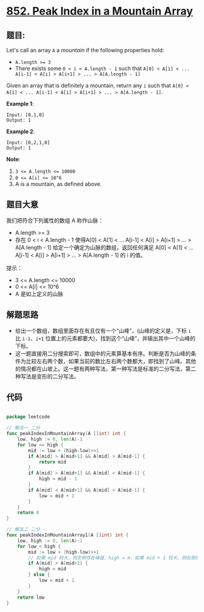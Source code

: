 # [852. Peak Index in a Mountain Array](https://leetcode.com/problems/peak-index-in-a-mountain-array/)


## 题目:

Let's call an array `A` a *mountain* if the following properties hold:

- `A.length >= 3`
- There exists some `0 < i < A.length - 1` such that `A[0] < A[1] < ... A[i-1] < A[i] > A[i+1] > ... > A[A.length - 1]`

Given an array that is definitely a mountain, return any `i` such that `A[0] < A[1] < ... A[i-1] < A[i] > A[i+1] > ... > A[A.length - 1]`.

**Example 1**:

    Input: [0,1,0]
    Output: 1

**Example 2**:

    Input: [0,2,1,0]
    Output: 1

**Note**:

1. `3 <= A.length <= 10000`
2. `0 <= A[i] <= 10^6`
3. A is a mountain, as defined above.


## 题目大意

我们把符合下列属性的数组 A 称作山脉：

- A.length >= 3
- 存在 0 < i < A.length - 1 使得A[0] < A[1] < ... A[i-1] < A[i] > A[i+1] > ... > A[A.length - 1]
给定一个确定为山脉的数组，返回任何满足 A[0] < A[1] < ... A[i-1] < A[i] > A[i+1] > ... > A[A.length - 1] 的 i 的值。

提示：

- 3 <= A.length <= 10000
- 0 <= A[i] <= 10^6
- A 是如上定义的山脉
 
 

## 解题思路

- 给出一个数组，数组里面存在有且仅有一个“山峰”，(山峰的定义是，下标 `i` 比 `i-1`、`i+1` 位置上的元素都要大)，找到这个“山峰”，并输出其中一个山峰的下标。
- 这一题直接用二分搜索即可，数组中的元素算基本有序。判断是否为山峰的条件为比较左右两个数，如果当前的数比左右两个数都大，即找到了山峰。其他的情况都在山坡上。这一题有两种写法，第一种写法是标准的二分写法，第二种写法是变形的二分写法。


## 代码

```go

package leetcode

// 解法一 二分
func peakIndexInMountainArray(A []int) int {
	low, high := 0, len(A)-1
	for low <= high {
		mid := low + (high-low)>>1
		if A[mid] > A[mid+1] && A[mid] > A[mid-1] {
			return mid
		}
		if A[mid] > A[mid+1] && A[mid] < A[mid-1] {
			high = mid - 1
		}
		if A[mid] < A[mid+1] && A[mid] > A[mid-1] {
			low = mid + 1
		}
	}
	return 0
}

// 解法二 二分
func peakIndexInMountainArray1(A []int) int {
	low, high := 0, len(A)-1
	for low < high {
		mid := low + (high-low)>>1
		// 如果 mid 较大，则左侧存在峰值，high = m，如果 mid + 1 较大，则右侧存在峰值，low = mid + 1
		if A[mid] > A[mid+1] {
			high = mid
		} else {
			low = mid + 1
		}
	}
	return low
}

```